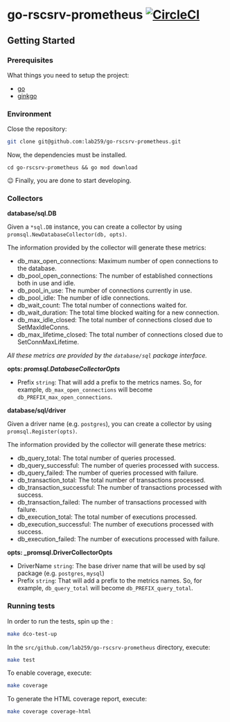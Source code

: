 # go-rscsrv-prometheus [![CircleCI](https://circleci.com/gh/lab259/go-rscsrv-prometheus.svg?style=svg&circle-token=870af825230a3bc9c94a153dad99b49cbebd696f)](https://circleci.com/gh/lab259/go-rscsrv-prometheus)

## Getting Started

### Prerequisites

What things you need to setup the project:

- [go](https://golang.org/doc/install)
- [ginkgo](http://onsi.github.io/ginkgo/)

### Environment

Close the repository:

```bash
git clone git@github.com:lab259/go-rscsrv-prometheus.git
```

Now, the dependencies must be installed.

```
cd go-rscsrv-prometheus && go mod download
```

:wink: Finally, you are done to start developing.

### Collectors

**database/sql.DB**

Given a `*sql.DB` instance, you can create a collector by using `promsql.NewDatabaseCollector(db, opts)`.

The information provided by the collector will generate these metrics:

- db_max_open_connections: Maximum number of open connections to the database.
- db_pool_open_connections: The number of established connections both in use and idle.
- db_pool_in_use: The number of connections currently in use.
- db_pool_idle: The number of idle connections.
- db_wait_count: The total number of connections waited for.
- db_wait_duration: The total time blocked waiting for a new connection.
- db_max_idle_closed: The total number of connections closed due to SetMaxIdleConns.
- db_max_lifetime_closed: The total number of connections closed due to SetConnMaxLifetime.

_All these metrics are provided by the `database/sql` package interface._

**opts: _promsql.DatabaseCollectorOpts_**
- Prefix `string`: That will add a prefix to the metrics names. So, for example, `db_max_open_connections` will become `db_PREFIX_max_open_connections`.


**database/sql/driver**

Given a driver name (e.g. `postgres`), you can create a collector by using `promsql.Register(opts)`.

The information provided by the collector will generate these metrics:

- db_query_total: The total number of queries processed.
- db_query_successful: The number of queries processed with success.
- db_query_failed: The number of queries processed with failure.
- db_transaction_total: The total number of transactions processed.
- db_transaction_successful: The number of transactions processed with success.
- db_transaction_failed: The number of transactions processed with failure.
- db_execution_total: The total number of executions processed.
- db_execution_successful: The number of executions processed with success.
- db_execution_failed: The number of executions processed with failure.

**opts: _promsql.DriverCollectorOpts**
- DriverName `string`: The base driver name that will be used by sql package (e.g. `postgres`, `mysql`)
- Prefix `string`: That will add a prefix to the metrics names. So, for example, `db_query_total` will become `db_PREFIX_query_total`.

### Running tests

In order to run the tests, spin up the :

```bash
make dco-test-up
```

In the `src/github.com/lab259/go-rscsrv-prometheus` directory, execute:

```bash
make test
```

To enable coverage, execute:

```bash
make coverage
```

To generate the HTML coverage report, execute:

```bash
make coverage coverage-html
```
